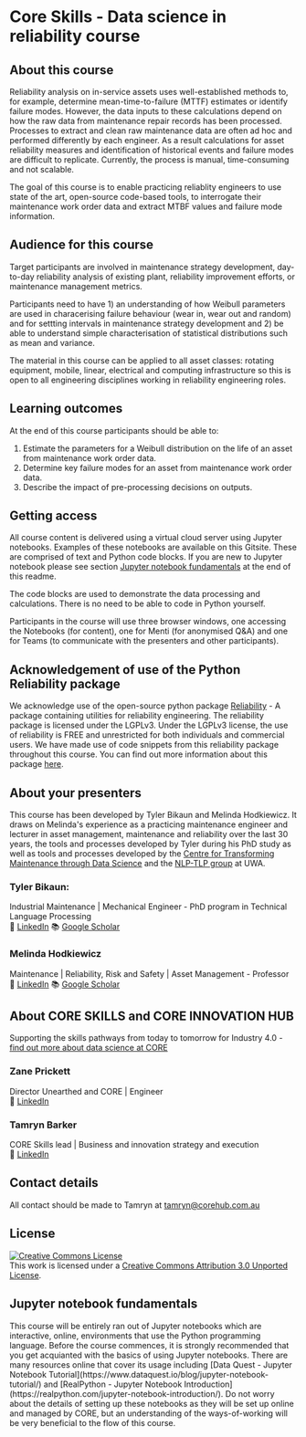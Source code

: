 # Core Skills - Data science in reliability course

## About this course

Reliability analysis on in-service assets uses well-established methods to, for example, determine mean-time-to-failure (MTTF) estimates or identify failure modes. However, the data inputs to these calculations depend on how the raw data from maintenance repair records has been processed. Processes to extract and clean raw maintenance data are often ad hoc and performed differently by each engineer. As a result calculations for asset reliability measures and identification of historical events and failure modes are difficult to replicate. Currently, the process is manual, time-consuming and not scalable. 

The goal of this course is to enable practicing reliablity engineers to use state of the art, open-source code-based tools, to interrogate their maintenance work order data and extract MTBF values and failure mode information.

## Audience for this course

Target participants are involved in maintenance strategy development, day-to-day reliability analysis of existing plant, reliability improvement efforts, or maintenance management metrics.

Participants need to have 1) an understanding of how Weibull parameters are used in characerising failure behaviour (wear in, wear out and random) and for settting intervals in maintenance strategy development and 2) be able to understand simple characterisation of statistical distributions such as mean and variance. 

The material in this course can be applied to all asset classes: rotating equipment, mobile, linear, electrical and computing infrastructure so this is open to all engineering disciplines working in reliability engineering roles.

## Learning outcomes 

At the end of this course participants should be able to:

1. Estimate the parameters for a Weibull distribution on the life of an asset from maintenance work order data.
2. Determine key failure modes for an asset from maintenance work order data.
3. Describe the impact of pre-processing decisions on outputs.

## Getting access

All course content is delivered using a virtual cloud server using Jupyter notebooks. Examples of these notebooks are available on this Gitsite. These are comprised of text and Python code blocks. If you are new to Jupyter notebook please see section [Jupyter notebook fundamentals](#ipynb-fundamentals) at the end of this readme.

The code blocks are used to demonstrate the data processing and calculations. There is no need to be able to code in Python yourself. 

Participants in the course will use three browser windows, one accessing the Notebooks (for content), one for Menti (for anonymised Q&A) and one for Teams (to communicate with the presenters and other participants).

## Acknowledgement of use of the Python Reliability package
We acknowledge use of the open-source python package [Reliability](https://reliability.readthedocs.io/en/latest/) - A package containing utilities for reliability engineering. The reliability package is licensed under the LGPLv3. Under the LGPLv3 license, the use of reliability is FREE and unrestricted for both individuals and commercial users. We have made use of code snippets from this reliability package throughout this course. You can find out more information about this package [here](https://github.com/MatthewReid854/reliability).

## About your presenters

This course has been developed by Tyler Bikaun and Melinda Hodkiewicz. It draws on Melinda's experience as a practicing maintenance engineer and lecturer in asset management, maintenance and reliability over the last 30 years,  the tools and processes developed by Tyler during his PhD study as well as tools and processes developed by the [Centre for Transforming Maintenance through Data Science](https://www.maintenance.org.au/) and the [NLP-TLP group](https://nlp-tlp.org/) at UWA. 

### Tyler Bikaun: 

Industrial Maintenance | Mechanical Engineer - PhD program in Technical Language Processing
</br>
💼 [LinkedIn](https://www.linkedin.com/in/tyler-bikaun/)
📚 [Google Scholar](https://scholar.google.com/citations?hl=en&user=jZpJEnEAAAAJ)

### Melinda Hodkiewicz

Maintenance | Reliability, Risk and Safety | Asset Management - Professor
</br>
💼 [LinkedIn](https://www.linkedin.com/in/melinda-hodkiewicz-b6bbba7/)
📚 [Google Scholar](https://scholar.google.com/citations?hl=en&user=1JGboosAAAAJ)

## About CORE SKILLS and CORE INNOVATION HUB

Supporting the skills pathways from today to tomorrow for Industry 4.0 - [find out more about data science at CORE](https://www.corehub.com.au/data-science)

### Zane Prickett

Director Unearthed and CORE | Engineer
</br>
💼 [LinkedIn](https://www.linkedin.com/in/zaneprickett/)

### Tamryn Barker

CORE Skills lead | Business and innovation strategy and execution
</br>
💼 [LinkedIn](https://www.linkedin.com/in/tamryn-barker-%E8%B0%AD%E7%9D%BF-gaicd-965b4321/)

## Contact details <a class="anchor" id="Contact-details"></a>

All contact should be made to Tamryn at tamryn@corehub.com.au

## License 

<a rel="license" href="http://creativecommons.org/licenses/by/3.0/"><img alt="Creative Commons License" style="border-width:0" src="https://i.creativecommons.org/l/by/3.0/88x31.png" /></a><br />This work is licensed under a <a rel="license" href="http://creativecommons.org/licenses/by/3.0/">Creative Commons Attribution 3.0 Unported License</a>.

<h2 id="ipynb-fundamentals">Jupyter notebook fundamentals</h2>
This course will be entirely ran out of Jupyter notebooks which are interactive, online, environments that use the Python programming language. Before the course commences, it is strongly recommended that you get acquianted with the basics of using Jupyter notebooks. There are many resources online that cover its usage including [Data Quest - Jupyter Notebook Tutorial](https://www.dataquest.io/blog/jupyter-notebook-tutorial/) and [RealPython - Jupyter Notebook Introduction](https://realpython.com/jupyter-notebook-introduction/). Do not worry about the details of setting up these notebooks as they will be set up online and managed by CORE, but an understanding of the ways-of-working will be very beneficial to the flow of this course.